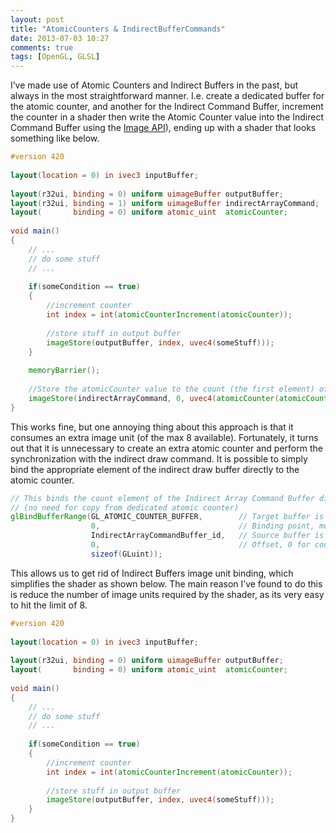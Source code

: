 ```yaml
---
layout: post
title: "AtomicCounters & IndirectBufferCommands"
date: 2013-07-03 10:27
comments: true
tags: [OpenGL, GLSL]
---
```


[imageAPI]: https://www.khronos.org/registry/OpenGL/extensions/ARB/ARB_shader_image_load_store.txt

I’ve made use of Atomic Counters and Indirect Buffers in the past, but always in the most straightforward manner. I.e. create a dedicated buffer for the atomic counter, and another for the Indirect Command Buffer, increment the counter in a shader then write the Atomic Counter value into the Indirect Command Buffer using the [Image API][imageAPI]), ending up with a shader that looks something like below.

~~~glsl
#version 420
 
layout(location = 0) in ivec3 inputBuffer;
 
layout(r32ui, binding = 0) uniform uimageBuffer outputBuffer;
layout(r32ui, binding = 1) uniform uimageBuffer indirectArrayCommand;
layout(       binding = 0) uniform atomic_uint  atomicCounter;
 
void main()
{
    // ...
    // do some stuff
    // ...
 
    if(someCondition == true)
    {
        //increment counter
        int index = int(atomicCounterIncrement(atomicCounter));
 
        //store stuff in output buffer
        imageStore(outputBuffer, index, uvec4(someStuff)));
    }
 
    memoryBarrier();
 
    //Store the atomicCounter value to the count (the first element) of the DrawArraysIndirect command
    imageStore(indirectArrayCommand, 0, uvec4(atomicCounter(atomicCounter)));
}
~~~

This works fine, but one annoying thing about this approach is that it consumes an extra image unit (of the max 8 available). Fortunately, it turns out that it is unnecessary to create an extra atomic counter and perform the synchronization with the indirect draw command. It is possible to simply bind the appropriate element of the indirect draw buffer directly to the atomic counter.

~~~glsl
// This binds the count element of the Indirect Array Command Buffer directly as an atomic counter in the shader
// (no need for copy from dedicated atomic counter)
glBindBufferRange(GL_ATOMIC_COUNTER_BUFFER,        // Target buffer is the atomic counter
                  0,                               // Binding point, must match the shader
                  IndirectArrayCommandBuffer_id,   // Source buffer is the Indirect Draw Command Buffer
                  0,                               // Offset, 0 for count, 1 for primCount (instances), etc...
                  sizeof(GLuint));
~~~

This allows us to get rid of Indirect Buffers image unit binding, which simplifies the shader as shown below. The main reason I’ve found to do this is reduce the number of image units required by the shader, as its very easy to hit the limit of 8.

~~~glsl
#version 420
 
layout(location = 0) in ivec3 inputBuffer;
 
layout(r32ui, binding = 0) uniform uimageBuffer outputBuffer;
layout(       binding = 0) uniform atomic_uint  atomicCounter;
 
void main()
{
    // ...
    // do some stuff
    // ...
 
    if(someCondition == true)
    {
        //increment counter
        int index = int(atomicCounterIncrement(atomicCounter));
 
        //store stuff in output buffer
        imageStore(outputBuffer, index, uvec4(someStuff)));
    }
}
~~~